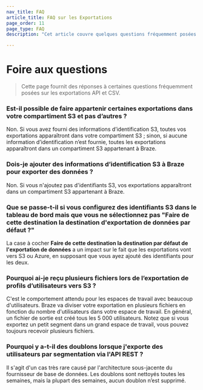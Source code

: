 ```yaml
---
nav_title: FAQ
article_title: FAQ sur les Exportations
page_order: 11
page_type: FAQ
description: "Cet article couvre quelques questions fréquemment posées sur les exportations API et CSV."

---
```


# Foire aux questions

> Cette page fournit des réponses à certaines questions fréquemment posées sur les exportations API et CSV.

### Est-il possible de faire appartenir certaines exportations dans votre compartiment S3 et pas d’autres ?

Non. Si vous avez fourni des informations d’identification S3, toutes vos exportations apparaîtront dans votre compartiment S3 ; sinon, si aucune information d’identification n’est fournie, toutes les exportations apparaîtront dans un compartiment S3 appartenant à Braze.

### Dois-je ajouter des informations d’identification S3 à Braze pour exporter des données ?

Non. Si vous n'ajoutez pas d'identifiants S3, vos exportations apparaîtront dans un compartiment S3 appartenant à Braze.

### Que se passe-t-il si vous configurez des identifiants S3 dans le tableau de bord mais que vous ne sélectionnez pas "Faire de cette destination la destination d'exportation de données par défaut ?"

La case à cocher **Faire de cette destination la destination par défaut de l'exportation de données** a un impact sur le fait que les exportations vont vers S3 ou Azure, en supposant que vous ayez ajouté des identifiants pour les deux.

### Pourquoi ai-je reçu plusieurs fichiers lors de l’exportation de profils d’utilisateurs vers S3 ?

C'est le comportement attendu pour les espaces de travail avec beaucoup d'utilisateurs. Braze va diviser votre exportation en plusieurs fichiers en fonction du nombre d'utilisateurs dans votre espace de travail. En général, un fichier de sortie est créé tous les 5 000 utilisateurs. Notez que si vous exportez un petit segment dans un grand espace de travail, vous pouvez toujours recevoir plusieurs fichiers.

### Pourquoi y a-t-il des doublons lorsque j'exporte des utilisateurs par segmentation via l'API REST ?

Il s'agit d'un cas très rare causé par l'architecture sous-jacente du fournisseur de base de données. Les doublons sont nettoyés toutes les semaines, mais la plupart des semaines, aucun doublon n’est supprimé.

